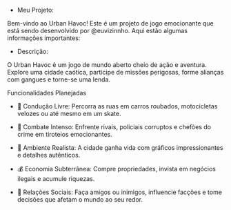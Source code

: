 - Meu Projeto:
  
Bem-vindo ao Urban Havoc! Este é um projeto de jogo emocionante que está sendo desenvolvido por @euvizinnho. Aqui estão algumas informações importantes:

- Descrição:
  
O Urban Havoc é um jogo de mundo aberto cheio de ação e aventura. Explore uma cidade caótica, participe de missões perigosas, forme alianças com gangues e torne-se uma lenda.



Funcionalidades Planejadas
- 🚗 Condução Livre: Percorra as ruas em carros roubados, motocicletas velozes ou até mesmo em um skate.

- 🔫 Combate Intenso: Enfrente rivais, policiais corruptos e chefões do crime em tiroteios emocionantes.

- 🌆 Ambiente Realista: A cidade ganha vida com gráficos impressionantes e detalhes autênticos.

- 💰 Economia Subterrânea: Compre propriedades, invista em negócios ilegais e acumule riquezas.

- 🤝 Relações Sociais: Faça amigos ou inimigos, influencie facções e tome decisões que afetam o mundo ao seu redor.


